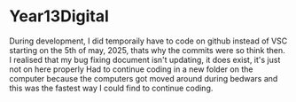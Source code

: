 # Year13Digital
 
During development, I did temporaily have to code on github instead of VSC starting on the 5th of may, 2025, thats why the commits were so think then.
I realised that my bug fixing document isn't updating, it does exist, it's just not on here properly
Had to continue coding in a new folder on the computer because the computers got moved around during bedwars and this was the fastest way I could find to continue coding.